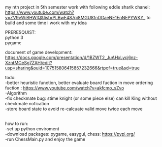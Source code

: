 my nth project in 5th semester
work with following eddie sharik chanel: https://www.youtube.com/watch?v=ZV9vWiBHWIQ&list=PLBwF487qi8MGU81nDGaeNE1EnNEPYWKY_  to build and some time i work with my idea

PRERESQUIST:<br>
python 3<br>
pygame <br>

document of game development: https://docs.google.com/presentation/d/1BZWT2_JuAHxLycj6nz-XzntMCeSg7ZAH/edit?usp=sharing&ouid=107515806415857232666&rtpof=true&sd=true

todo:
<br>-better heuristic function, better evaluate board fuction in move ordering fuction : https://www.youtube.com/watch?v=akfcmo_sZvo
<br>-Algorithm
<br>-fix checkmate bug: stime knight (or some piece else) can kill King without checkmate nofication
<br>-store board state to avoid re-calcuate valid move twice each move

<br> how to run:
<br>-set up python enviroment
<br>-download packages: pygame, easygui, chess: https://pypi.org/
<br>-run ChessMain.py and enjoy the game 
